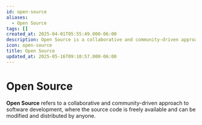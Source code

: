 ```yaml
---
id: open-source
aliases:
  - Open Source
tags: []
created_at: 2025-04-01T05:55:49.000-06:00
description: Open Source is a collaborative and community-driven approach to software development, where the source code is freely available and can be modified and distributed by anyone.
icon: open-source
title: Open Source
updated_at: 2025-05-16T09:10:57.000-06:00
---
```


# Open Source

**Open Source** refers to a collaborative and community-driven approach to software development, where the source code is freely available and can be modified and distributed by anyone.

